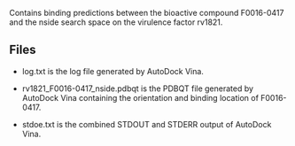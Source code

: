 Contains binding predictions between the bioactive compound F0016-0417 and the nside search space on the virulence factor rv1821.

## Files

- log.txt is the log file generated by AutoDock Vina.

- rv1821_F0016-0417_nside.pdbqt is the PDBQT file generated by AutoDock Vina containing the orientation and binding location of F0016-0417.

- stdoe.txt is the combined STDOUT and STDERR output of AutoDock Vina.


